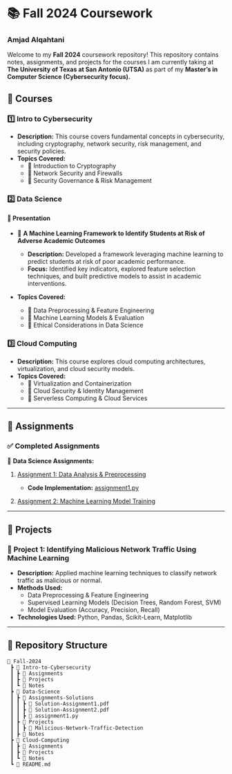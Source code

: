 # 📚 Fall 2024 Coursework  
### Amjad Alqahtani  

Welcome to my **Fall 2024** coursework repository! This repository contains notes, assignments, and projects for the courses I am currently taking at **The University of Texas at San Antonio (UTSA)** as part of my **Master’s in Computer Science (Cybersecurity focus).**  

## 📌 Courses  
### 1️⃣ **Intro to Cybersecurity**  
   - **Description:** This course covers fundamental concepts in cybersecurity, including cryptography, network security, risk management, and security policies.  
   - **Topics Covered:**  
     - 🔹 Introduction to Cryptography  
     - 🔹 Network Security and Firewalls  
     - 🔹 Security Governance & Risk Management  

### 2️⃣ **Data Science**  
#### 🎤 Presentation  
   - 📌 **A Machine Learning Framework to Identify Students at Risk of Adverse Academic Outcomes**  
     - **Description:** Developed a framework leveraging machine learning to predict students at risk of poor academic performance.  
     - **Focus:** Identified key indicators, explored feature selection techniques, and built predictive models to assist in academic interventions.  

   - **Topics Covered:**  
     - 🔹 Data Preprocessing & Feature Engineering  
     - 🔹 Machine Learning Models & Evaluation  
     - 🔹 Ethical Considerations in Data Science  

### 3️⃣ **Cloud Computing**  
   - **Description:** This course explores cloud computing architectures, virtualization, and cloud security models.  
   - **Topics Covered:**  
     - 🔹 Virtualization and Containerization  
     - 🔹 Cloud Security & Identity Management  
     - 🔹 Serverless Computing & Cloud Services  

---

## 📝 Assignments  
### ✅ Completed Assignments  
📌 **Data Science Assignments:**  
1. [Assignment 1: Data Analysis & Preprocessing](https://github.com/AmjadAlqahtani90/Fall-2024/blob/main/5163-Data_Science/Assignments-Solutions/Solution-Assignment1.pdf)  
   - **Code Implementation:** [assignment1.py](https://github.com/AmjadAlqahtani90/Fall-2024/blob/main/5163-Data_Science/Assignments-Solutions/assignment1.py)  

2. [Assignment 2: Machine Learning Model Training](https://github.com/AmjadAlqahtani90/Fall-2024/blob/main/5163-Data_Science/Assignments-Solutions/Solution-Assignment2.pdf)  

---

## 🚀 Projects  
### 🔹 **Project 1: Identifying Malicious Network Traffic Using Machine Learning**  
- **Description:** Applied machine learning techniques to classify network traffic as malicious or normal.  
- **Methods Used:**  
  - Data Preprocessing & Feature Engineering  
  - Supervised Learning Models (Decision Trees, Random Forest, SVM)  
  - Model Evaluation (Accuracy, Precision, Recall)  
- **Technologies Used:** Python, Pandas, Scikit-Learn, Matplotlib  

---

## 📂 Repository Structure  
```plaintext
📂 Fall-2024  
 ┣ 📂 Intro-to-Cybersecurity  
 ┃ ┣ 📜 Assignments  
 ┃ ┣ 📜 Projects  
 ┃ ┗ 📜 Notes  
 ┣ 📂 Data-Science  
 ┃ ┣ 📂 Assignments-Solutions  
 ┃ ┃ ┣ 📜 Solution-Assignment1.pdf  
 ┃ ┃ ┣ 📜 Solution-Assignment2.pdf  
 ┃ ┃ ┣ 📜 assignment1.py  
 ┃ ┣ 📂 Projects  
 ┃ ┃ ┣ 📜 Malicious-Network-Traffic-Detection  
 ┃ ┣ 📜 Notes  
 ┣ 📂 Cloud-Computing  
 ┃ ┣ 📜 Assignments  
 ┃ ┣ 📜 Projects  
 ┃ ┗ 📜 Notes  
 ┗ 📜 README.md  
